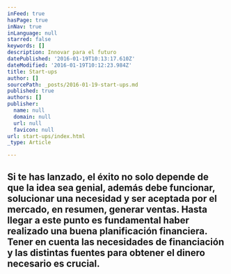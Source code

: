 ```yaml
---
inFeed: true
hasPage: true
inNav: true
inLanguage: null
starred: false
keywords: []
description: Innovar para el futuro
datePublished: '2016-01-19T10:13:17.610Z'
dateModified: '2016-01-19T10:12:23.984Z'
title: Start-ups
author: []
sourcePath: _posts/2016-01-19-start-ups.md
published: true
authors: []
publisher:
  name: null
  domain: null
  url: null
  favicon: null
url: start-ups/index.html
_type: Article

---
```

## Si te has lanzado, el éxito no solo depende de que la idea sea genial, además debe funcionar, solucionar una necesidad y ser aceptada por el mercado, en resumen, generar ventas. Hasta llegar a este punto es fundamental haber realizado una buena planificación financiera. Tener en cuenta las necesidades de financiación y las distintas fuentes para obtener el dinero necesario es crucial.